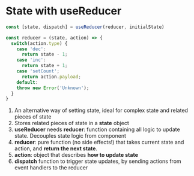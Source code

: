 # State with useReducer

```js
const [state, dispatch] = useReducer(reducer, initialState)

const reducer = (state, action) => {
  switch(action.type) {
    case 'dec':
      return state - 1;
    case 'inc':
      return state + 1;
    case 'setCount';
      return action.payload;
    default:
    throw new Error('Unknown');
  }
}
```

1. An alternative way of setting state, ideal for complex state and related pieces of state
2. Stores related pieces of state in a **state** object
3. **useReducer** needs **reducer**: function containing all logic to update state. Decouples state logic from component
4. **reducer**: pure function (no side effects!) that takes current state and action, and **return the next state**.
5. **action**: object that describes **how to update state**
6. **dispatch** function to trigger state updates, by sending actions from event handlers to the reducer 
